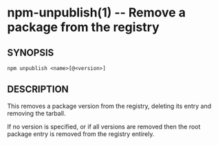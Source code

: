 npm-unpublish(1) -- Remove a package from the registry
======================================================

## SYNOPSIS

    npm unpublish <name>[@<version>]

## DESCRIPTION

This removes a package version from the registry, deleting its
entry and removing the tarball.

If no version is specified, or if all versions are removed then
the root package entry is removed from the registry entirely.
